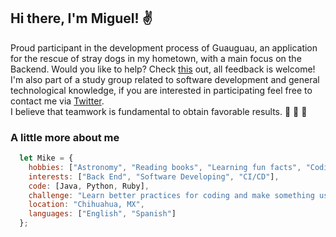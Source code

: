 ## Hi there, I'm Miguel! :v:

Proud participant in the development process of Guauguau, an application for the rescue of stray dogs in my hometown, with a main focus on the Backend. 
Would you like to help? Check [this](https://github.com/luisccc99/guau-guau-back) out, all feedback is welcome!  
I'm also part of a study group related to software development and general technological knowledge, if you are interested in participating feel free to contact me via  [Twitter](https://twitter.com/var_mikev).  
I believe that teamwork is fundamental to obtain favorable results. :bee: :bee: :honeybee:

### A little more about me
```javascript
  let Mike = {
    hobbies: ["Astronomy", "Reading books", "Learning fun facts", "Coding"],
    interests: ["Back End", "Software Developing", "CI/CD"],
    code: [Java, Python, Ruby],
    challenge: "Learn better practices for coding and make something useful with it",
    location: "Chihuahua, MX",
    languages: ["English", "Spanish"]
  };
```
<!--
**MiquelVald/MiquelVald** is a ✨ _special_ ✨ repository because its `README.md` (this file) appears on your GitHub profile.

Here are some ideas to get you started:

- 🔭 I’m currently working on ...
- 🌱 I’m currently learning ...
- 👯 I’m looking to collaborate on ...
- 🤔 I’m looking for help with ...
- 💬 Ask me about ...
- 📫 How to reach me: ...
- 😄 Pronouns: ...
- ⚡ Fun fact: ...
-->
